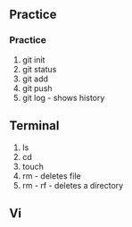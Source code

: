 ## Practice
### Practice 

1. git init
1. git status
1. git add
1. git push
1. git log - shows history

## Terminal

1. ls
1. cd
1. touch 
1. rm - deletes file
1. rm - rf - deletes a directory

## Vi




